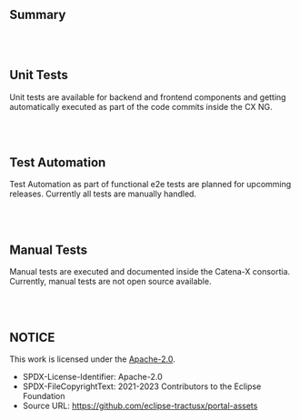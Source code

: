 ## Summary

<br>
<br>

## Unit Tests

Unit tests are available for backend and frontend components and getting automatically executed as part of the code commits inside the CX NG.

<br>
<br>

## Test Automation

Test Automation as part of functional e2e tests are planned for upcomming releases.
Currently all tests are manually handled.

<br>
<br>

## Manual Tests

Manual tests are executed and documented inside the Catena-X consortia. Currently, manual tests are not open source available.

<br>
<br>

## NOTICE

This work is licensed under the [Apache-2.0](https://www.apache.org/licenses/LICENSE-2.0).

- SPDX-License-Identifier: Apache-2.0
- SPDX-FileCopyrightText: 2021-2023 Contributors to the Eclipse Foundation
- Source URL: https://github.com/eclipse-tractusx/portal-assets
